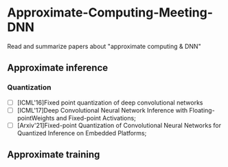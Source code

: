 # Approximate-Computing-Meeting-DNN
Read and summarize papers about "approximate computing &amp; DNN"

## Approximate inference
### Quantization
- [ ] [ICML'16]Fixed point quantization of deep convolutional networks
- [ ] [ICML'17]Deep Convolutional Neural Network Inference with Floating-pointWeights and Fixed-point Activations;
- [ ] [Arxiv'21]Fixed-point Quantization of Convolutional Neural Networks for Quantized Inference on Embedded Platforms;

## Approximate training

